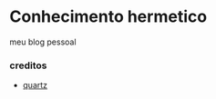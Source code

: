 # Conhecimento hermetico

meu blog pessoal

### creditos
- [quartz](https://github.com/jackyzha0/quartz)